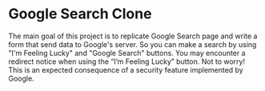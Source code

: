 # Google Search Clone
The main goal of this project is to replicate Google Search page and write a form that send data to Google's server. So you can make a search by using "I'm Feeling Lucky" and "Google Search" buttons.
You may encounter a redirect notice when using the “I’m Feeling Lucky” button. Not to worry! This is an expected consequence of a security feature implemented by Google.
